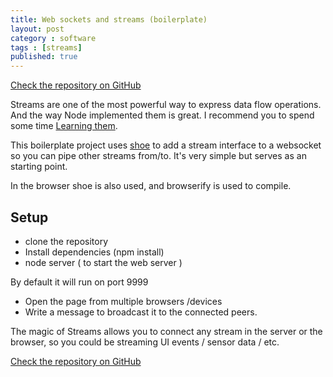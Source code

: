 ```yaml
---
title: Web sockets and streams (boilerplate)
layout: post
category : software
tags : [streams]
published: true
---
```


[Check the repository on GitHub](https://github.com/hugozap/basic-realtime-boilerplate)

Streams are one of the most powerful way to express data flow operations. And the way Node implemented them is great. I recommend you to spend some time [Learning them](https://github.com/substack/stream-handbook).

This boilerplate project uses [shoe](https://github.com/substack/shoe) to add a stream interface to a websocket so you can pipe other streams from/to.  It's very simple but serves as an starting point.

In the browser shoe is also used, and browserify is used to compile.

## Setup

* clone the repository
* Install dependencies (npm install)
* node server ( to start the web server )

By default it will run on port 9999

* Open the page from multiple browsers /devices
* Write a message to broadcast it to the connected peers.

The magic of Streams allows you to connect any stream in the server or the browser, so you could be streaming UI events / sensor data / etc. 


[Check the repository on GitHub](https://github.com/hugozap/basic-realtime-boilerplate)

